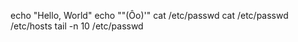 echo "Hello, World"
echo "\"(Ôo)'"
cat /etc/passwd
cat /etc/passwd /etc/hosts
tail -n 10 /etc/passwd
